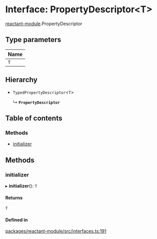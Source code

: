 # Interface: PropertyDescriptor<T\>

[reactant-module](../modules/reactant_module.md).PropertyDescriptor

## Type parameters

| Name |
| :------ |
| `T` |

## Hierarchy

- `TypedPropertyDescriptor`<`T`\>

  ↳ **`PropertyDescriptor`**

## Table of contents

### Methods

- [initializer](reactant_module.PropertyDescriptor.md#initializer)

## Methods

### initializer

▸ **initializer**(): `T`

#### Returns

`T`

#### Defined in

[packages/reactant-module/src/interfaces.ts:191](https://github.com/unadlib/reactant/blob/46d47605/packages/reactant-module/src/interfaces.ts#L191)
